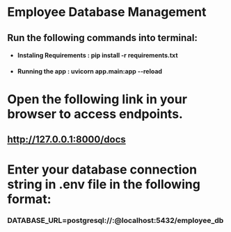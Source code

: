# Employee Database Management

## Run the following commands into terminal:

* #### Instaling Requirements : pip install -r requirements.txt


* #### Running the app : uvicorn app.main:app --reload



# Open the following link in your browser to access endpoints.

## http://127.0.0.1:8000/docs


# Enter your database connection string in .env file in the following format:

### DATABASE_URL=postgresql://<username>:<password>@localhost:5432/employee_db
